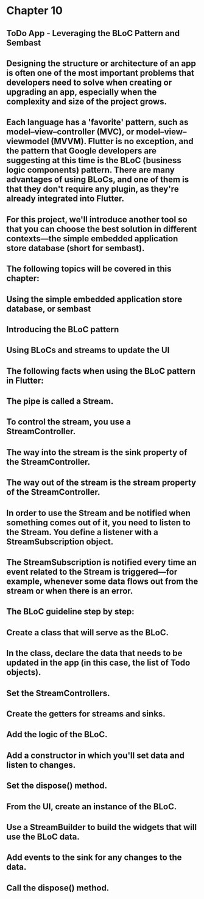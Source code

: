 # Chapter 10

## ToDo App - Leveraging the BLoC Pattern and Sembast

## Designing the structure or architecture of an app is often one of the most important problems that developers need to solve when creating or upgrading an app, especially when the complexity and size of the project grows.

## Each language has a 'favorite' pattern, such as model–view–controller (MVC), or model–view–viewmodel (MVVM). Flutter is no exception, and the pattern that Google developers are suggesting at this time is the BLoC (business logic components) pattern. There are many advantages of using BLoCs, and one of them is that they don't require any plugin, as they're already integrated into Flutter.

## For this project, we'll introduce another tool so that you can choose the best solution in different contexts—the simple embedded application store database (short for sembast).

## The following topics will be covered in this chapter:

## Using the simple embedded application store database, or sembast
## Introducing the BLoC pattern
## Using BLoCs and streams to update the UI

## The following facts when using the BLoC pattern in Flutter:

## The pipe is called a Stream.
## To control the stream, you use a StreamController.
## The way into the stream is the sink property of the StreamController.
## The way out of the stream is the stream property of the StreamController.
## In order to use the Stream and be notified when something comes out of it, you need to listen to the Stream. You define a listener with a StreamSubscription object.
## The StreamSubscription is notified every time an event related to the Stream is triggered—for example, whenever some data flows out from the stream or when there is an error.

## The BLoC guideline step by step:
## Create a class that will serve as the BLoC.
## In the class, declare the data that needs to be updated in the app (in this case, the list of Todo objects).
## Set the StreamControllers.
## Create the getters for streams and sinks.
## Add the logic of the BLoC.
## Add a constructor in which you'll set data and listen to changes.
## Set the dispose() method.
## From the UI, create an instance of the BLoC.
## Use a StreamBuilder to build the widgets that will use the BLoC data.
## Add events to the sink for any changes to the data.
## Call the dispose() method.